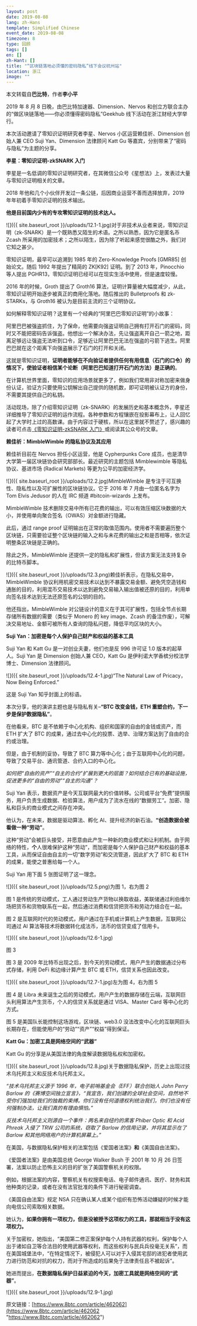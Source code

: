 ```yaml
---
layout: post
date: 2019-08-08
lang: zh-Hans
template: Simplified Chinese
event_date: 2019-08-08
timezone: 8
type: 回顾
tags: []
en: []
zh-Hant: []
title: "“区块链落地必须懂的密码隐私”线下会议杭州站"
location: 浙江
image: ""
---
```


本文转载自**巴比特**，作者**李小平**

2019 年 8 月 8 日晚，由巴比特加速器、Dimension、Nervos 和创立方联合主办的“做区块链落地——你必须懂得密码隐私”Geekhub 线下活动在浙江财经大学举行。

本次活动邀请了零知识证明研究者李星、Nervos 小区运营赖佳祈、Dimension 创始人兼 CEO Suji Yan、Dimension 法律顾问 Katt Gu 等嘉宾，分别带来了“密码与隐私”为主题的分享。

**李星：零知识证明-zkSNARK 入门**

李星是一名低调的零知识证明研究者，在其微信公众号《星想法》上，发表过大量与零知识证明相关的文章。

2018 年他和几个小伙伴开发过一条公链，后因商业运营不善而选择放弃，2019 年年初着手零知识证明的技术输出。

**他是目前国内少有的专攻零知识证明的技术达人。**

![]({{ site.baseurl_root }}/uploads/12.1-1.jpg)对于非技术从业者来说，零知识证明（zk-SNARK）是一个既熟悉又陌生的术语。之所以熟悉，因为它是匿名币 Zcash 所采用的加密技术；之所以陌生，因为除了听起来感觉很酷之外，我们对它知之甚少。

零知识证明，最早可以追溯到 1985 年的 Zero-Knowledge Proofs \[GMR85\] 创始论文。随后 1992 年提出了精简的 ZK\[K92\] 证明。到了 2013 年，Pinocchio 等人提出 PGHR13，零知识证明已经可以在现实生活中使用，但是速度较慢。

2016 年的时候，Groth 提出了 Groth16 算法，证明计算量被大幅度减少，从此，零知识证明开始逐步被真正的商用化落地。随后推出的 Bulletproofs 和 zk-STARKs，与 Groth16 被认为是目前主流的三个证明协议。

如何解释零知识证明？这里有一个经典的“阿里巴巴零知识证明”的小故事：

阿里巴巴被强盗抓住，为了保命，他需要向强盗证明自己拥有打开石门的密码，同时又不能把密码告诉强盗。他想出一个解决办法，先让强盗离开自己一箭之地，距离足够远让强盗无法听到口令，足够近让阿里巴巴无法在强盗的弓箭下逃生。阿里巴巴就在这个距离下向强盗展示了石门的打开和关闭。

这就是零知识证明，**证明者能够在不向验证者提供任何有用信息（石门的口令）的情况下，使验证者相信某个论断（阿里巴巴知道打开石门的方法）是正确的**。

在计算机世界里面，零知识的应用场景就更多了，例如我们常用非对称加密来做身份认证，验证方只要使用公钥解出自己提供的随机数，即可证明被认证方的身份，不需要其提供自己的私钥。

活动现场，除了介绍零知识证明（zk-SNARK）的发展历史和基本概念外，李星还详细推导了零知识证明的运作流程。各种参数和方程镶嵌在投影幕布上，让人回忆起了大学时上过的高数课。由于内容过于硬核，所以在这里就不赘述了，感兴趣的读者可点击[《零知识证明-zkSNARK 入门》](https://mp.weixin.qq.com/s?__biz=Mzg3OTAwMjE1MA==&mid=2247484068&idx=1&sn=962c0e4192bad290858e0b9e0730589e&scene=21#wechat_redirect)或阅读其公众号的文章。

**赖佳祈：MimbleWimble 的隐私协议及其应用**

赖佳祈目前在 Nervos 担任小区运营，他是 Cypherpunks Core 成员，也是清华大学第一届区块链协会研究部部长。最近研究的主题包括 Mimblewimble 等隐私协议、基进市场 (Radical Markets) 等更为公平的加密经济学。

![]({{ site.baseurl_root }}/uploads/12.2.jpg)MimbleWimble 是专注于可互换性、隐私性以及可扩展性的区块链协议。它于 2016 年 7 月由一位匿名名字为 Tom Elvis Jedusor 的人在 IRC 频道 #bitcoin-wizards 上发布。

MimbleWimble 技术删除交易中所有已花费的输出，可以有效压缩区块数据的大小，并使用单向聚合签名（OWAS）对金额进行隐藏。

此后，通过 range proof 证明输出在正常的取值范围内。使用者不需要遍历整个区块链，只需要验证整个区块链的输入之和与未花费的输出之和是否相等，依次证明整条区块链是正确的。

除此之外，MimbleWimble 还提供一定的隐私和扩展性，但该方案无法支持复杂的比特币脚本。

![]({{ site.baseurl_root }}/uploads/12.3.png)赖佳祈表示，在隐私交易中，MimbleWimble 协议利用机密交易技术以达到不暴露交易金额、避免凭空造钱和通胀的目的，利用混币交易技术以达到避免交易输入输出值被还原的目的，利用单向签名技术达到无法还原签名的公钥的目的。

他还指出，MimbleWimble 对公链设计的意义在于其可扩展性，包括全节点长期存储所有数据的需要（类似于 Monero 的 key image、Zcash 的备注作废），可解决交易地址、金额可被所有人查询的隐私问题，降低平均区块的大小。

**Suji Yan：加密是每个人保护自己财产和权益的基本工具**

Suji Yan 和 Katt Gu 是一对创业夫妻，他们也是反 996 许可证 1.0 版本的起草人。Suji Yan 是 Dimension 创始人兼 CEO，Katt Gu 是伊利诺大学香槟分校法学博士、Dimension 法律顾问。

![]({{ site.baseurl_root }}/uploads/12.4-1.jpg)“The Natural Law of Pricacy，Now Being Enforced.”

这是 Suji Yan 知乎封面上的标语。

本次分享，他的演讲主题也是与隐私有关–**“BTC 改变金钱，ETH 重塑合约，下一步是保护数据隐私”**。

在他看来，BTC 是不依赖于中心化机构、组织和国家的自由的金钱或资产，而 ETH 扩大了 BTC 的成果，通过去中心化的投票、选举、治理方案达到了自由的合约或治理。

但是，由于机制的妥协，导致了 BTC 算力等中心化；由于互联网中心化的问题，导致了交易平台、通讯管道、合约入口的中心化。

_如何把“自由的资产”“自主的合约”扩展到更大的层面？如何结合已有的基础设施，促进更多的“自由的劳动”“自主的沟通”？_

Suji Yan 表示，数据资产是今天互联网最大的价值转移。公司或平台“免费”提供服务，用户负责生成数据、检验算法，用户成为了流水在线的“数据劳工”。加密、隐私和巨头的商业模式之间存在冲突。

他认为，在未来，数据是驱动算法、孵化 AI、提升经济的新石油。**“创造数据会被看做一种“劳动”**。

这种“劳动”会被巨头接受，并愿意由此产生一种新的商业模式和让利机制。由于网络的特性，**个**人很难保护这种“劳动”，而加密是每个人保护自己财产和权益的基本工具，从而保证自由自主的一切“数字劳动”和交流管道，因此扩大了 BTC 和 ETH 的成果，能使之普惠给每一个人。

Suji Yan 用下面 5 张图证明了这一理念。

![]({{ site.baseurl_root }}/uploads/12.5.png)为图 1，右为图 2

图 1 是传统的劳动模式，工人通过劳动生产货物以换取收益，美联储通过利伯维尔场把货币和货物联系在一起，然后通过消费和信贷把货币和劳动力结合在一起。

图 2 是互联网时代的劳动模式，用户通过在手机或计算机上产生数据，互联网公司通过 AI 算法等技术将数据转化成法币，法币的信贷变成了信用卡。

![]({{ site.baseurl_root }}/uploads/12.6-1.jpg)

图 3

图 3 是 2009 年比特币出现之后，到今天的劳动模式，用户产生的数据通过分布式存储，利用 DeFi 和边缘计算产生 BTC 或 ETH，信贷关系也因此改变。

![]({{ site.baseurl_root }}/uploads/12.7-1.jpg)左为图 4，右为图 5

图 4 是 Libra 未来诞生之后的劳动模式，用户产生的数据存储在云端，互联网巨头利用算法产生货币，个人的信贷关系就是通过 VISA、Master Card 等中心化的方式。

图 5 是美国队长能控制这场游戏，区块链、web3.0 没法改变中心化的互联网巨头长期存在，但能使用户的“劳动”“资产”“权益”得到保证。

**Katt Gu：加密工具是网络空间的“武器”**

Katt Gu 的分享是从美国法律的角度解读数据隐私权和加密权。

![]({{ site.baseurl_root }}/uploads/12.8.jpg)关于数据隐私保护，历史上出现过技术乌托邦主义和反技术乌托邦主义。

_“技术乌托邦主义源于 1996 年，电子前哨基金会（EFF）联合创始人 John Perry Barlow 的《赛博空间独立宣言》，“我宣告，我们创建的全球社会空间，自然地不受你们强加给我们的独裁的束缚。你们没有任何道德权利统治我们，你们也没有任何强制办法，让我们真的有理由惧怕。”_

_反技术乌托邦主义则源自一个事件：两名来自纽约的黑客 Phiber Optic 和 Acid Phreak 入侵了 TRW 公司的系统，窃取了 Barlow 的信用记录，并将其显示在了 Barlow 和其他网络用户的计算机屏幕上。”_

在美国，与数据隐私保护相关的法案包括《爱国者法案》**和**《美国自由法案》。

《爱国者法案》是由美国总统 George Walker Bush 于 2001 年 10 月 26 日签署，法案以防止恐怖主义的目的扩张了美国警察机关的权限。

例如，根据法案的内容，警察机关有权搜索电话、电子邮件通讯、医疗、财务和其他种类的记录，或者在没有法官批准的条件下进行秘密调查。

《美国自由法案》规定 NSA 只在确认某人或某个组织有恐怖活动嫌疑的时候才能向电信公司索取相关数据。

她认为，**如果你拥有一项权力，但是没被授予这项权力的工具，那就相当于没有这项权力。**

关于加密权，她指出，“美国第二修正案保护每个人持有武器的权利，保护每个人出于诸如自卫等合法目的使用武器等权利，而这些权利与民兵兵役毫无关系”，而在美国城堡法中，“在特定情况下，被侵犯人可以对于入侵其宅邸的进犯者使用武力进行防范和对抗的权力，而对于所造成的后果免于法律责任且不被起诉”。

她进而提出，**在数据隐私保护日益紧迫的今天，加密工具就是网络空间的“武器”**。

![]({{ site.baseurl_root }}/uploads/12.9-1.jpg)

原文链接：[https://www.8btc.com/article/462062](https://www.8btc.com/article/462062 "https://www.8btc.com/article/462062")
